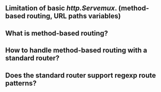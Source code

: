 ## Limitation of basic _http.Servemux_. (method-based routing, URL paths variables)
## What is method-based routing?
## How to handle method-based routing with a standard router?
## Does the standard router support regexp route patterns?